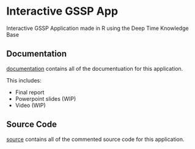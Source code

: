 # Interactive GSSP App
Interactive GSSP Application made in R using the Deep Time Knowledge Base

## Documentation

[documentation](./documentation) contains all of the documentuation for this application.

This includes:
- Final report
- Powerpoint slides (WIP)
- Video (WIP)

## Source Code

[source](./source) contains all of the commented source code for this application.
